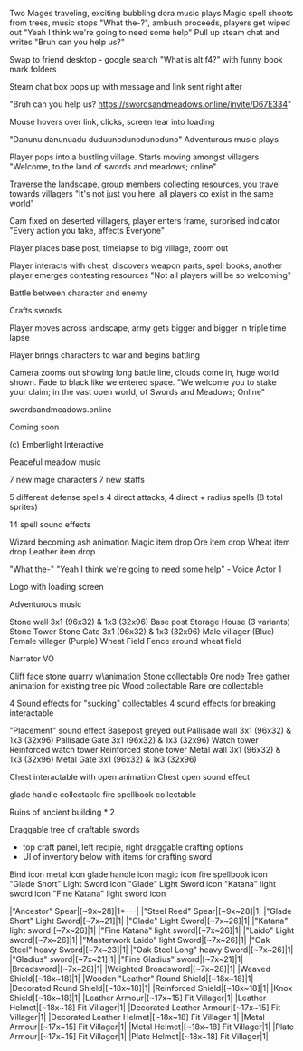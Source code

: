 Two Mages traveling, exciting bubbling dora music plays
Magic spell shoots from trees, music stops "What the-?", ambush proceeds, players get wiped out 
"Yeah I think we're going to need some help"
Pull up steam chat and writes "Bruh can you help us?"

Swap to friend desktop - google search "What is alt f4?" with funny book mark folders

Steam chat box pops up with message and link sent right after

"Bruh can you help us? https://swordsandmeadows.online/invite/D67E334"

Mouse hovers over link, clicks, screen tear into loading 

"Danunu danunuadu duduunodunodunoduno"
Adventurous music plays

Player pops into a bustling village. Starts moving amongst villagers.
"Welcome, to the land of swords and meadows; online"

Traverse the landscape, group members collecting resources, you travel towards villagers
"It's not just you here, all players co exist in the same world"

Cam fixed on deserted villagers, player enters frame, surprised indicator
"Every action you take, affects Everyone"

Player places base post, timelapse to big village, zoom out

Player interacts with chest, discovers weapon parts, spell books, another player emerges contesting resources
"Not all players will be so welcoming"

Battle between character and enemy

Crafts swords

Player moves across landscape, army gets bigger and bigger in triple time lapse

Player brings characters to war and begins battling

Camera zooms out showing long battle line, clouds come in, huge world shown. Fade to black like we entered space.
"We welcome you to stake your claim; in the vast open world, of Swords and Meadows; Online"

swordsandmeadows.online

Coming soon

(c) Emberlight Interactive


Peaceful meadow music

7 new mage characters
7 new staffs

5 different defense spells
4 direct attacks, 4 direct + radius spells (8 total sprites)

14 spell sound effects

Wizard becoming ash animation
Magic item drop
Ore item drop
Wheat item drop
Leather item drop

"What the-" "Yeah I think we're going to need some help" - Voice Actor 1

Logo with loading screen

Adventurous music

Stone wall 3x1 (96x32) & 1x3 (32x96)
Base post
Storage
House (3 variants)
Stone Tower
Stone Gate 3x1 (96x32) & 1x3 (32x96)
Male villager (Blue)
Female villager (Purple)
Wheat Field
Fence around wheat field

Narrator VO

Cliff face stone quarry w\animation
Stone collectable
Ore node
Tree gather animation for existing tree pic
Wood collectable
Rare ore collectable

4 Sound effects for "sucking" collectables
4 sound effects for breaking interactable

"Placement" sound effect
Basepost greyed out
Pallisade wall 3x1 (96x32) & 1x3 (32x96)
Pallisade Gate 3x1 (96x32) & 1x3 (32x96)
Watch tower
Reinforced watch tower
Reinforced stone tower
Metal wall 3x1 (96x32) & 1x3 (32x96)
Metal Gate 3x1 (96x32) & 1x3 (32x96)


Chest interactable with open animation
Chest open sound effect

glade handle collectable
fire spellbook collectable

Ruins of ancient building * 2

Draggable tree of craftable swords
- top craft panel, left recipie, right draggable crafting options
- UI of inventory below with items for crafting sword


Bind icon
metal icon
glade handle icon
magic icon
fire spellbook icon
"Glade Short" Light Sword icon
"Glade" Light Sword icon
"Katana" light sword icon
"Fine Katana" light sword icon

|"Ancestor" Spear|[~9x~28]|1*---|
|"Steel Reed" Spear|[~9x~28]|1|
|"Glade Short" Light Sword|[~7x~21]|1|
|"Glade" Light Sword|[~7x~26]|1|
|"Katana" light sword|[~7x~26]|1|
|"Fine Katana" light sword|[~7x~26]|1|
|"Laido" Light sword|[~7x~26]|1|
|"Masterwork Laido" light Sword|[~7x~26]|1|
|"Oak Steel" heavy Sword|[~7x~23]|1|
|"Oak Steel Long" heavy Sword|[~7x~26]|1|
|"Gladius" sword|[~7x~21]|1|
|"Fine Gladius" sword|[~7x~21]|1|
|Broadsword|[~7x~28]|1|
|Weighted Broadsword|[~7x~28]|1|
|Weaved Shield|[~18x~18]|1|
|Wooden "Leather" Round Shield|[~18x~18]|1|
|Decorated Round Shield|[~18x~18]|1|
|Reinforced Shield|[~18x~18]|1|
|Knox Shield|[~18x~18]|1|
|Leather Armour|[~17x~15] Fit Villager|1|
|Leather Helmet|[~18x~18] Fit Villager|1|
|Decorated Leather Armour|[~17x~15] Fit Villager|1|
|Decorated Leather Helmet|[~18x~18] Fit Villager|1|
|Metal Armour|[~17x~15] Fit Villager|1|
|Metal Helmet|[~18x~18] Fit Villager|1|
|Plate Armour|[~17x~15] Fit Villager|1|
|Plate Helmet|[~18x~18] Fit Villager|1|
